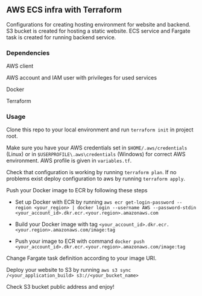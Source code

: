 ## AWS ECS infra with Terraform

Configurations for creating hosting environment for website and backend. S3 bucket is created for hosting a static website. ECS service and Fargate task is created for running backend service.

### Dependencies

AWS client

AWS account and IAM user with privileges for used services

Docker

Terraform

### Usage

Clone this repo to your local environment and run `terraform init` in project root.

Make sure you have your AWS credentials set in `$HOME/.aws/credentials` (Linux) or in `$USERPROFILE\.aws\credentials` (Windows) for correct AWS environment. AWS profile is given in `variables.tf`.

Check that configuration is working by running `terraform plan`. If no problems exist deploy configuration to aws by running `terraform apply`.

Push your Docker image to ECR by following these steps

- Set up Docker with ECR by running `aws ecr get-login-password --region <your_region> | docker login --username AWS --password-stdin <your_account_id>.dkr.ecr.<your.region>.amazonaws.com`

- Build your Docker image with tag `<your_account_id>.dkr.ecr.<your.region>.amazonaws.com/image:tag`

- Push your image to ECR with command `docker push <your_account_id>.dkr.ecr.<your.region>.amazonaws.com/image:tag`

Change Fargate task definition according to your image URI.

Deploy your website to S3 by running `aws s3 sync /<your_application_build> s3://<your_bucket_name>`

Check S3 bucket public address and enjoy!

